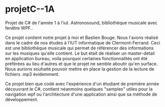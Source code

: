 # projetC--1A
Projet de C# de l'année 1 à l'iut. Astronosound, bibliothèque musicale avec fenêtre WPF..

Ce projet contient notre projet à moi et Bastien Bouge. Nous l'avons réalisé dans le cadre de nos études à l'IUT informatique de Clermont-Ferrand. 
Ceci est une bibliothèque musicale qui permet de référencer des informations sur les musiques qu'elle contient. Le but était de réaliser un master-detail en application bureau, voila pourquoi certaines fonctionnalités ont été préférées au lieu d'autres et que le projet ne semble aboutir qu'en surface. Nous aurions souhaité pouvoir mettre en place la gestion de la lecture de fichiers .mp3 évidemment.

Ce projet bien que codé avec l'expérience d'un étudiant de première année découvrant le C#, contient néanmoins quelques "samples" utiles pour la navigation wpf ou l'architecture d'une application ainsi que sa méthode de développement.
